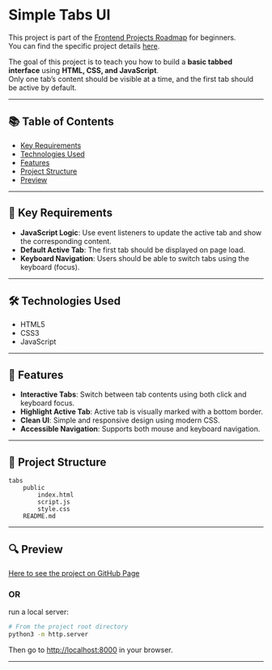# Simple Tabs UI

This project is part of the [Frontend Projects Roadmap](https://roadmap.sh/frontend/projects) for beginners.  
You can find the specific project details [here](https://roadmap.sh/projects/simple-tabs).

The goal of this project is to teach you how to build a **basic tabbed interface** using **HTML, CSS, and JavaScript**.  
Only one tab’s content should be visible at a time, and the first tab should be active by default.

---

## 📚 Table of Contents

- [Key Requirements](#key-requirements)
- [Technologies Used](#technologies-used)
- [Features](#features)
- [Project Structure](#project-structure)
- [Preview](#preview)

---

## 🔑 Key Requirements

- **JavaScript Logic**: Use event listeners to update the active tab and show the corresponding content.
- **Default Active Tab**: The first tab should be displayed on page load.
- **Keyboard Navigation**: Users should be able to switch tabs using the keyboard (focus).

---

## 🛠️ Technologies Used

- HTML5
- CSS3
- JavaScript

---

## 🚀 Features

- **Interactive Tabs**: Switch between tab contents using both click and keyboard focus.
- **Highlight Active Tab**: Active tab is visually marked with a bottom border.
- **Clean UI**: Simple and responsive design using modern CSS.
- **Accessible Navigation**: Supports both mouse and keyboard navigation.

---

## 📁 Project Structure
<!-- START PROJECT STRUCTURE -->
```
tabs
	public
		index.html
		script.js
		style.css
	README.md

```
<!-- END PROJECT STRUCTURE -->

---

## 🔍 Preview

<!-- START LINK TO PREVIEW -->
[Here to see the project on GitHub Page](https://kizz4.github.io/practice/frontend_practice/beginner_projects/tabs/public)
<!-- END LINK TO PREVIEW -->

### OR

run a local server:

```bash
# From the project root directory
python3 -m http.server
```

Then go to [http://localhost:8000](http://localhost:8000) in your browser.

---